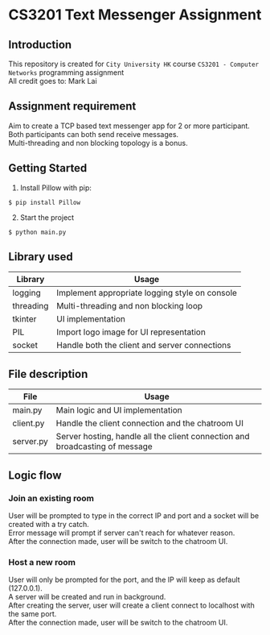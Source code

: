 # CS3201 Text Messenger Assignment
## Introduction
This repository is created for `City University HK` course `CS3201 - Computer Networks` programming assignment <br />
All credit goes to: Mark Lai

## Assignment requirement
Aim to create a TCP based text messenger app for 2 or more participant. <br />
Both participants can both send receive messages. <br />
Multi-threading and non blocking topology is a bonus. <br />

## Getting Started
1. Install Pillow with pip:
```
$ pip install Pillow
```
2. Start the project
```
$ python main.py
```

## Library used
| Library   | Usage                                          |
| --------- | ---------------------------------------------- |
| logging   | Implement appropriate logging style on console |
| threading | Multi-threading and non blocking loop          |
| tkinter   | UI implementation                              |
| PIL       | Import logo image for UI representation        |
| socket    | Handle both the client and server connections  |

## File description
| File      | Usage                                                                        |
| --------- | ---------------------------------------------------------------------------- |
| main.py   | Main logic and UI implementation                                             |
| client.py | Handle the client connection and the chatroom UI                             |
| server.py | Server hosting, handle all the client connection and broadcasting of message |

## Logic flow
### Join an existing room
User will be prompted to type in the correct IP and port and a socket will be created with a try catch. <br />
Error message will prompt if server can't reach for whatever reason. <br />
After the connection made, user will be switch to the chatroom UI. <br />

### Host a new room
User will only be prompted for the port, and the IP will keep as default (127.0.0.1). <br />
A server will be created and run in background. <br />
After creating the server, user will create a client connect to localhost with the same port. <br />
After the connection made, user will be switch to the chatroom UI. <br />

